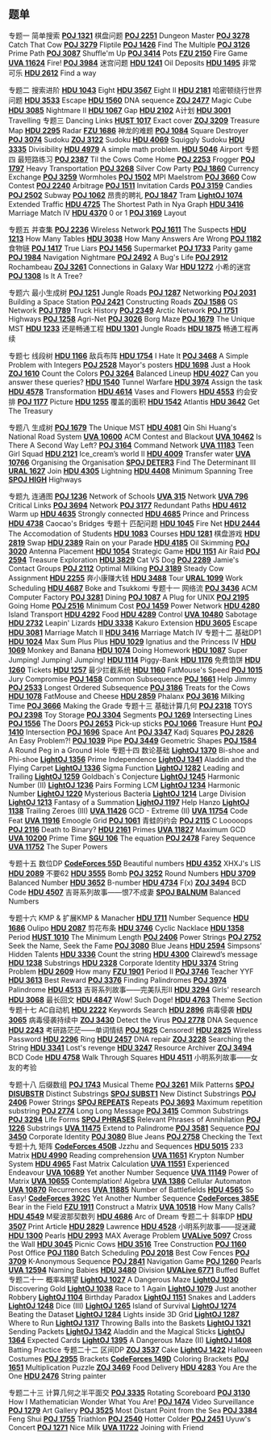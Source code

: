 ## 题单

专题一 简单搜索 
[**POJ 1321**](https://cn.vjudge.net/problem/POJ-1321) 棋盘问题
[**POJ 2251**](https://cn.vjudge.net/problem/POJ-2251) Dungeon Master
[**POJ 3278**](https://cn.vjudge.net/problem/POJ-3278) Catch That Cow
[**POJ 3279**](https://cn.vjudge.net/problem/POJ-3279) Fliptile
[**POJ 1426**](https://cn.vjudge.net/problem/POJ-1426) Find The Multiple
[**POJ 3126**](https://cn.vjudge.net/problem/POJ-3126) Prime Path
[**POJ 3087**](https://cn.vjudge.net/problem/POJ-3087) Shuffle'm Up
[**POJ 3414**](https://cn.vjudge.net/problem/POJ-3414) Pots
[**FZU 2150**](https://cn.vjudge.net/problem/FZU-2150) Fire Game
[**UVA 11624**](https://cn.vjudge.net/problem/UVA-11624) Fire!
[**POJ 3984**](https://cn.vjudge.net/problem/POJ-3984) 迷宫问题
[**HDU 1241**](https://cn.vjudge.net/problem/HDU-1241) Oil Deposits
[**HDU 1495**](https://cn.vjudge.net/problem/HDU-1495) 非常可乐
[**HDU 2612**](https://cn.vjudge.net/problem/HDU-2612) Find a way

专题二 搜索进阶 
[**HDU 1043**](https://cn.vjudge.net/problem/HDU-1043) Eight
[**HDU 3567**](https://cn.vjudge.net/problem/HDU-3567) Eight II
[**HDU 2181**](https://cn.vjudge.net/problem/HDU-2181) 哈密顿绕行世界问题
[**HDU 3533**](https://cn.vjudge.net/problem/HDU-3533) Escape
[**HDU 1560**](https://cn.vjudge.net/problem/HDU-1560) DNA sequence
[**ZOJ 2477**](https://cn.vjudge.net/problem/ZOJ-2477) Magic Cube
[**HDU 3085**](https://cn.vjudge.net/problem/HDU-3085) Nightmare Ⅱ
[**HDU 1067**](https://cn.vjudge.net/problem/HDU-1067) Gap
[**HDU 2102**](https://cn.vjudge.net/problem/HDU-2102) A计划
[**HDU 3001**](https://cn.vjudge.net/problem/HDU-3001) Travelling
专题三 Dancing Links 
[**HUST 1017**](https://cn.vjudge.net/problem/HUST-1017) Exact cover
[**ZOJ 3209**](https://cn.vjudge.net/problem/ZOJ-3209) Treasure Map
[**HDU 2295**](https://cn.vjudge.net/problem/HDU-2295) Radar
[**FZU 1686**](https://cn.vjudge.net/problem/FZU-1686) 神龙的难题
[**POJ 1084**](https://cn.vjudge.net/problem/POJ-1084) Square Destroyer
[**POJ 3074**](https://cn.vjudge.net/problem/POJ-3074) Sudoku
[**ZOJ 3122**](https://cn.vjudge.net/problem/ZOJ-3122) Sudoku
[**HDU 4069**](https://cn.vjudge.net/problem/HDU-4069) Squiggly Sudoku
[**HDU 3335**](https://cn.vjudge.net/problem/HDU-3335) Divisibility
[**HDU 4979**](https://cn.vjudge.net/problem/HDU-4979) A simple math problem.
[**HDU 5046**](https://cn.vjudge.net/problem/HDU-5046) Airport
专题四 最短路练习 
[**POJ 2387**](https://cn.vjudge.net/problem/POJ-2387) Til the Cows Come Home
[**POJ 2253**](https://cn.vjudge.net/problem/POJ-2253) Frogger
[**POJ 1797**](https://cn.vjudge.net/problem/POJ-1797) Heavy Transportation
[**POJ 3268**](https://cn.vjudge.net/problem/POJ-3268) Silver Cow Party
[**POJ 1860**](https://cn.vjudge.net/problem/POJ-1860) Currency Exchange
[**POJ 3259**](https://cn.vjudge.net/problem/POJ-3259) Wormholes
[**POJ 1502**](https://cn.vjudge.net/problem/POJ-1502) MPI Maelstrom
[**POJ 3660**](https://cn.vjudge.net/problem/POJ-3660) Cow Contest
[**POJ 2240**](https://cn.vjudge.net/problem/POJ-2240) Arbitrage
[**POJ 1511**](https://cn.vjudge.net/problem/POJ-1511) Invitation Cards
[**POJ 3159**](https://cn.vjudge.net/problem/POJ-3159) Candies
[**POJ 2502**](https://cn.vjudge.net/problem/POJ-2502) Subway
[**POJ 1062**](https://cn.vjudge.net/problem/POJ-1062) 昂贵的聘礼
[**POJ 1847**](https://cn.vjudge.net/problem/POJ-1847) Tram
[**LightOJ 1074**](https://cn.vjudge.net/problem/LightOJ-1074) Extended Traffic
[**HDU 4725**](https://cn.vjudge.net/problem/HDU-4725) The Shortest Path in Nya Graph
[**HDU 3416**](https://cn.vjudge.net/problem/HDU-3416) Marriage Match IV
[**HDU 4370**](https://cn.vjudge.net/problem/HDU-4370) 0 or 1
[**POJ 3169**](https://cn.vjudge.net/problem/POJ-3169) Layout

专题五 并查集 
[**POJ 2236**](https://cn.vjudge.net/problem/POJ-2236) Wireless Network
[**POJ 1611**](https://cn.vjudge.net/problem/POJ-1611) The Suspects
[**HDU 1213**](https://cn.vjudge.net/problem/HDU-1213) How Many Tables
[**HDU 3038**](https://cn.vjudge.net/problem/HDU-3038) How Many Answers Are Wrong
[**POJ 1182**](https://cn.vjudge.net/problem/POJ-1182) 食物链
[**POJ 1417**](https://cn.vjudge.net/problem/POJ-1417) True Liars
[**POJ 1456**](https://cn.vjudge.net/problem/POJ-1456) Supermarket
[**POJ 1733**](https://cn.vjudge.net/problem/POJ-1733) Parity game
[**POJ 1984**](https://cn.vjudge.net/problem/POJ-1984) Navigation Nightmare
[**POJ 2492**](https://cn.vjudge.net/problem/POJ-2492) A Bug's Life
[**POJ 2912**](https://cn.vjudge.net/problem/POJ-2912) Rochambeau
[**ZOJ 3261**](https://cn.vjudge.net/problem/ZOJ-3261) Connections in Galaxy War
[**HDU 1272**](https://cn.vjudge.net/problem/HDU-1272) 小希的迷宫
[**POJ 1308**](https://cn.vjudge.net/problem/POJ-1308) Is It A Tree?

专题六 最小生成树 
[**POJ 1251**](https://cn.vjudge.net/problem/POJ-1251) Jungle Roads
[**POJ 1287**](https://cn.vjudge.net/problem/POJ-1287) Networking
[**POJ 2031**](https://cn.vjudge.net/problem/POJ-2031) Building a Space Station
[**POJ 2421**](https://cn.vjudge.net/problem/POJ-2421) Constructing Roads
[**ZOJ 1586**](https://cn.vjudge.net/problem/ZOJ-1586) QS Network
[**POJ 1789**](https://cn.vjudge.net/problem/POJ-1789) Truck History
[**POJ 2349**](https://cn.vjudge.net/problem/POJ-2349) Arctic Network
[**POJ 1751**](https://cn.vjudge.net/problem/POJ-1751) Highways
[**POJ 1258**](https://cn.vjudge.net/problem/POJ-1258) Agri-Net
[**POJ 3026**](https://cn.vjudge.net/problem/POJ-3026) Borg Maze
[**POJ 1679**](https://cn.vjudge.net/problem/POJ-1679) The Unique MST
[**HDU 1233**](https://cn.vjudge.net/problem/HDU-1233) 还是畅通工程
[**HDU 1301**](https://cn.vjudge.net/problem/HDU-1301) Jungle Roads
[**HDU 1875**](https://cn.vjudge.net/problem/HDU-1875) 畅通工程再续

专题七 线段树 
[**HDU 1166**](https://cn.vjudge.net/problem/HDU-1166) 敌兵布阵
[**HDU 1754**](https://cn.vjudge.net/problem/HDU-1754) I Hate It
[**POJ 3468**](https://cn.vjudge.net/problem/POJ-3468) A Simple Problem with Integers
[**POJ 2528**](https://cn.vjudge.net/problem/POJ-2528) Mayor's posters
[**HDU 1698**](https://cn.vjudge.net/problem/HDU-1698) Just a Hook
[**ZOJ 1610**](https://cn.vjudge.net/problem/ZOJ-1610) Count the Colors
[**POJ 3264**](https://cn.vjudge.net/problem/POJ-3264) Balanced Lineup
[**HDU 4027**](https://cn.vjudge.net/problem/HDU-4027) Can you answer these queries?
[**HDU 1540**](https://cn.vjudge.net/problem/HDU-1540) Tunnel Warfare
[**HDU 3974**](https://cn.vjudge.net/problem/HDU-3974) Assign the task
[**HDU 4578**](https://cn.vjudge.net/problem/HDU-4578) Transformation
[**HDU 4614**](https://cn.vjudge.net/problem/HDU-4614) Vases and Flowers
[**HDU 4553**](https://cn.vjudge.net/problem/HDU-4553) 约会安排
[**POJ 1177**](https://cn.vjudge.net/problem/POJ-1177) Picture
[**HDU 1255**](https://cn.vjudge.net/problem/HDU-1255) 覆盖的面积
[**HDU 1542**](https://cn.vjudge.net/problem/HDU-1542) Atlantis
[**HDU 3642**](https://cn.vjudge.net/problem/HDU-3642) Get The Treasury

专题八 生成树
[**POJ 1679**](https://cn.vjudge.net/problem/POJ-1679) The Unique MST
[**HDU 4081**](https://cn.vjudge.net/problem/HDU-4081) Qin Shi Huang's National Road System
[**UVA 10600**](https://cn.vjudge.net/problem/UVA-10600) ACM Contest and Blackout
[**UVA 10462**](https://cn.vjudge.net/problem/UVA-10462) Is There A Second Way Left?
[**POJ 3164**](https://cn.vjudge.net/problem/POJ-3164) Command Network
[**UVA 11183**](https://cn.vjudge.net/problem/UVA-11183) Teen Girl Squad
[**HDU 2121**](https://cn.vjudge.net/problem/HDU-2121) Ice_cream’s world II
[**HDU 4009**](https://cn.vjudge.net/problem/HDU-4009) Transfer water
[**UVA 10766**](https://cn.vjudge.net/problem/UVA-10766) Organising the Organisation
[**SPOJ DETER3**](https://cn.vjudge.net/problem/SPOJ-DETER3) Find The Determinant III
[**URAL 1627**](https://cn.vjudge.net/problem/URAL-1627) Join
[**HDU 4305**](https://cn.vjudge.net/problem/HDU-4305) Lightning
[**HDU 4408**](https://cn.vjudge.net/problem/HDU-4408) Minimum Spanning Tree
[**SPOJ HIGH**](https://cn.vjudge.net/problem/SPOJ-HIGH) Highways

专题九 连通图 
[**POJ 1236**](https://cn.vjudge.net/problem/POJ-1236) Network of Schools
[**UVA 315**](https://cn.vjudge.net/problem/UVA-315) Network
[**UVA 796**](https://cn.vjudge.net/problem/UVA-796) Critical Links
[**POJ 3694**](https://cn.vjudge.net/problem/POJ-3694) Network
[**POJ 3177**](https://cn.vjudge.net/problem/POJ-3177) Redundant Paths
[**HDU 4612**](https://cn.vjudge.net/problem/HDU-4612) Warm up
[**HDU 4635**](https://cn.vjudge.net/problem/HDU-4635) Strongly connected
[**HDU 4685**](https://cn.vjudge.net/problem/HDU-4685) Prince and Princess
[**HDU 4738**](https://cn.vjudge.net/problem/HDU-4738) Caocao's Bridges
专题十 匹配问题 
[**HDU 1045**](https://cn.vjudge.net/problem/HDU-1045) Fire Net
[**HDU 2444**](https://cn.vjudge.net/problem/HDU-2444) The Accomodation of Students
[**HDU 1083**](https://cn.vjudge.net/problem/HDU-1083) Courses
[**HDU 1281**](https://cn.vjudge.net/problem/HDU-1281) 棋盘游戏
[**HDU 2819**](https://cn.vjudge.net/problem/HDU-2819) Swap
[**HDU 2389**](https://cn.vjudge.net/problem/HDU-2389) Rain on your Parade
[**HDU 4185**](https://cn.vjudge.net/problem/HDU-4185) Oil Skimming
[**POJ 3020**](https://cn.vjudge.net/problem/POJ-3020) Antenna Placement
[**HDU 1054**](https://cn.vjudge.net/problem/HDU-1054) Strategic Game
[**HDU 1151**](https://cn.vjudge.net/problem/HDU-1151) Air Raid
[**POJ 2594**](https://cn.vjudge.net/problem/POJ-2594) Treasure Exploration
[**HDU 3829**](https://cn.vjudge.net/problem/HDU-3829) Cat VS Dog
[**POJ 2289**](https://cn.vjudge.net/problem/POJ-2289) Jamie's Contact Groups
[**POJ 2112**](https://cn.vjudge.net/problem/POJ-2112) Optimal Milking
[**POJ 3189**](https://cn.vjudge.net/problem/POJ-3189) Steady Cow Assignment
[**HDU 2255**](https://cn.vjudge.net/problem/HDU-2255) 奔小康赚大钱
[**HDU 3488**](https://cn.vjudge.net/problem/HDU-3488) Tour
[**URAL 1099**](https://cn.vjudge.net/problem/URAL-1099) Work Scheduling
[**HDU 4687**](https://cn.vjudge.net/problem/HDU-4687) Boke and Tsukkomi
专题十一 网络流
[**POJ 3436**](https://cn.vjudge.net/problem/POJ-3436) ACM Computer Factory
[**POJ 3281**](https://cn.vjudge.net/problem/POJ-3281) Dining
[**POJ 1087**](https://cn.vjudge.net/problem/POJ-1087) A Plug for UNIX
[**POJ 2195**](https://cn.vjudge.net/problem/POJ-2195) Going Home
[**POJ 2516**](https://cn.vjudge.net/problem/POJ-2516) Minimum Cost
[**POJ 1459**](https://cn.vjudge.net/problem/POJ-1459) Power Network
[**HDU 4280**](https://cn.vjudge.net/problem/HDU-4280) Island Transport
[**HDU 4292**](https://cn.vjudge.net/problem/HDU-4292) Food
[**HDU 4289**](https://cn.vjudge.net/problem/HDU-4289) Control
[**UVA 10480**](https://cn.vjudge.net/problem/UVA-10480) Sabotage
[**HDU 2732**](https://cn.vjudge.net/problem/HDU-2732) Leapin' Lizards
[**HDU 3338**](https://cn.vjudge.net/problem/HDU-3338) Kakuro Extension
[**HDU 3605**](https://cn.vjudge.net/problem/HDU-3605) Escape
[**HDU 3081**](https://cn.vjudge.net/problem/HDU-3081) Marriage Match II
[**HDU 3416**](https://cn.vjudge.net/problem/HDU-3416) Marriage Match IV
专题十二 基础DP1
[**HDU 1024**](https://cn.vjudge.net/problem/HDU-1024) Max Sum Plus Plus
[**HDU 1029**](https://cn.vjudge.net/problem/HDU-1029) Ignatius and the Princess IV
[**HDU 1069**](https://cn.vjudge.net/problem/HDU-1069) Monkey and Banana
[**HDU 1074**](https://cn.vjudge.net/problem/HDU-1074) Doing Homework
[**HDU 1087**](https://cn.vjudge.net/problem/HDU-1087) Super Jumping! Jumping! Jumping!
[**HDU 1114**](https://cn.vjudge.net/problem/HDU-1114) Piggy-Bank
[**HDU 1176**](https://cn.vjudge.net/problem/HDU-1176) 免费馅饼
[**HDU 1260**](https://cn.vjudge.net/problem/HDU-1260) Tickets
[**HDU 1257**](https://cn.vjudge.net/problem/HDU-1257) 最少拦截系统
[**HDU 1160**](https://cn.vjudge.net/problem/HDU-1160) FatMouse's Speed
[**POJ 1015**](https://cn.vjudge.net/problem/POJ-1015) Jury Compromise
[**POJ 1458**](https://cn.vjudge.net/problem/POJ-1458) Common Subsequence
[**POJ 1661**](https://cn.vjudge.net/problem/POJ-1661) Help Jimmy
[**POJ 2533**](https://cn.vjudge.net/problem/POJ-2533) Longest Ordered Subsequence
[**POJ 3186**](https://cn.vjudge.net/problem/POJ-3186) Treats for the Cows
[**HDU 1078**](https://cn.vjudge.net/problem/HDU-1078) FatMouse and Cheese
[**HDU 2859**](https://cn.vjudge.net/problem/HDU-2859) Phalanx
[**POJ 3616**](https://cn.vjudge.net/problem/POJ-3616) Milking Time
[**POJ 3666**](https://cn.vjudge.net/problem/POJ-3666) Making the Grade
专题十三 基础计算几何
[**POJ 2318**](https://cn.vjudge.net/problem/POJ-2318) TOYS
[**POJ 2398**](https://cn.vjudge.net/problem/POJ-2398) Toy Storage
[**POJ 3304**](https://cn.vjudge.net/problem/POJ-3304) Segments
[**POJ 1269**](https://cn.vjudge.net/problem/POJ-1269) Intersecting Lines
[**POJ 1556**](https://cn.vjudge.net/problem/POJ-1556) The Doors
[**POJ 2653**](https://cn.vjudge.net/problem/POJ-2653) Pick-up sticks
[**POJ 1066**](https://cn.vjudge.net/problem/POJ-1066) Treasure Hunt
[**POJ 1410**](https://cn.vjudge.net/problem/POJ-1410) Intersection
[**POJ 1696**](https://cn.vjudge.net/problem/POJ-1696) Space Ant
[**POJ 3347**](https://cn.vjudge.net/problem/POJ-3347) Kadj Squares
[**POJ 2826**](https://cn.vjudge.net/problem/POJ-2826) An Easy Problem?!
[**POJ 1039**](https://cn.vjudge.net/problem/POJ-1039) Pipe
[**POJ 3449**](https://cn.vjudge.net/problem/POJ-3449) Geometric Shapes
[**POJ 1584**](https://cn.vjudge.net/problem/POJ-1584) A Round Peg in a Ground Hole
专题十四 数论基础
[**LightOJ 1370**](https://cn.vjudge.net/problem/LightOJ-1370) Bi-shoe and Phi-shoe
[**LightOJ 1356**](https://cn.vjudge.net/problem/LightOJ-1356) Prime Independence
[**LightOJ 1341**](https://cn.vjudge.net/problem/LightOJ-1341) Aladdin and the Flying Carpet
[**LightOJ 1336**](https://cn.vjudge.net/problem/LightOJ-1336) Sigma Function
[**LightOJ 1282**](https://cn.vjudge.net/problem/LightOJ-1282) Leading and Trailing
[**LightOJ 1259**](https://cn.vjudge.net/problem/LightOJ-1259) Goldbach`s Conjecture
[**LightOJ 1245**](https://cn.vjudge.net/problem/LightOJ-1245) Harmonic Number (II)
[**LightOJ 1236**](https://cn.vjudge.net/problem/LightOJ-1236) Pairs Forming LCM
[**LightOJ 1234**](https://cn.vjudge.net/problem/LightOJ-1234) Harmonic Number
[**LightOJ 1220**](https://cn.vjudge.net/problem/LightOJ-1220) Mysterious Bacteria
[**LightOJ 1214**](https://cn.vjudge.net/problem/LightOJ-1214) Large Division
[**LightOJ 1213**](https://cn.vjudge.net/problem/LightOJ-1213) Fantasy of a Summation
[**LightOJ 1197**](https://cn.vjudge.net/problem/LightOJ-1197) Help Hanzo
[**LightOJ 1138**](https://cn.vjudge.net/problem/LightOJ-1138) Trailing Zeroes (III)
[**UVA 11426**](https://cn.vjudge.net/problem/UVA-11426) GCD - Extreme (II)
[**UVA 11754**](https://cn.vjudge.net/problem/UVA-11754) Code Feat
[**UVA 11916**](https://cn.vjudge.net/problem/UVA-11916) Emoogle Grid
[**POJ 1061**](https://cn.vjudge.net/problem/POJ-1061) 青蛙的约会
[**POJ 2115**](https://cn.vjudge.net/problem/POJ-2115) C Looooops
[**POJ 2116**](https://cn.vjudge.net/problem/POJ-2116) Death to Binary?
[**HDU 2161**](https://cn.vjudge.net/problem/HDU-2161) Primes
[**UVA 11827**](https://cn.vjudge.net/problem/UVA-11827) Maximum GCD
[**UVA 10200**](https://cn.vjudge.net/problem/UVA-10200) Prime Time
[**SGU 106**](https://cn.vjudge.net/problem/SGU-106) The equation
[**POJ 2478**](https://cn.vjudge.net/problem/POJ-2478) Farey Sequence
[**UVA 11752**](https://cn.vjudge.net/problem/UVA-11752) The Super Powers

专题十五 数位DP
[**CodeForces 55D**](https://cn.vjudge.net/problem/CodeForces-55D) Beautiful numbers
[**HDU 4352**](https://cn.vjudge.net/problem/HDU-4352) XHXJ's LIS
[**HDU 2089**](https://cn.vjudge.net/problem/HDU-2089) 不要62
[**HDU 3555**](https://cn.vjudge.net/problem/HDU-3555) Bomb
[**POJ 3252**](https://cn.vjudge.net/problem/POJ-3252) Round Numbers
[**HDU 3709**](https://cn.vjudge.net/problem/HDU-3709) Balanced Number
[**HDU 3652**](https://cn.vjudge.net/problem/HDU-3652) B-number
[**HDU 4734**](https://cn.vjudge.net/problem/HDU-4734) F(x)
[**ZOJ 3494**](https://cn.vjudge.net/problem/ZOJ-3494) BCD Code
[**HDU 4507**](https://cn.vjudge.net/problem/HDU-4507) 吉哥系列故事――恨7不成妻
[**SPOJ BALNUM**](https://cn.vjudge.net/problem/SPOJ-BALNUM) Balanced Numbers

专题十六 KMP & 扩展KMP & Manacher
[**HDU 1711**](https://cn.vjudge.net/problem/HDU-1711) Number Sequence
[**HDU 1686**](https://cn.vjudge.net/problem/HDU-1686) Oulipo
[**HDU 2087**](https://cn.vjudge.net/problem/HDU-2087) 剪花布条
[**HDU 3746**](https://cn.vjudge.net/problem/HDU-3746) Cyclic Nacklace
[**HDU 1358**](https://cn.vjudge.net/problem/HDU-1358) Period
[**HUST 1010**](https://cn.vjudge.net/problem/HUST-1010) The Minimum Length
[**POJ 2406**](https://cn.vjudge.net/problem/POJ-2406) Power Strings
[**POJ 2752**](https://cn.vjudge.net/problem/POJ-2752) Seek the Name, Seek the Fame
[**POJ 3080**](https://cn.vjudge.net/problem/POJ-3080) Blue Jeans
[**HDU 2594**](https://cn.vjudge.net/problem/HDU-2594) Simpsons’ Hidden Talents
[**HDU 3336**](https://cn.vjudge.net/problem/HDU-3336) Count the string
[**HDU 4300**](https://cn.vjudge.net/problem/HDU-4300) Clairewd’s message
[**HDU 1238**](https://cn.vjudge.net/problem/HDU-1238) Substrings
[**HDU 2328**](https://cn.vjudge.net/problem/HDU-2328) Corporate Identity
[**HDU 3374**](https://cn.vjudge.net/problem/HDU-3374) String Problem
[**HDU 2609**](https://cn.vjudge.net/problem/HDU-2609) How many
[**FZU 1901**](https://cn.vjudge.net/problem/FZU-1901) Period II
[**POJ 3746**](https://cn.vjudge.net/problem/POJ-3746) Teacher YYF
[**HDU 3613**](https://cn.vjudge.net/problem/HDU-3613) Best Reward
[**POJ 3376**](https://cn.vjudge.net/problem/POJ-3376) Finding Palindromes
[**POJ 3974**](https://cn.vjudge.net/problem/POJ-3974) Palindrome
[**HDU 4513**](https://cn.vjudge.net/problem/HDU-4513) 吉哥系列故事――完美队形II
[**HDU 3294**](https://cn.vjudge.net/problem/HDU-3294) Girls' research
[**HDU 3068**](https://cn.vjudge.net/problem/HDU-3068) 最长回文
[**HDU 4847**](https://cn.vjudge.net/problem/HDU-4847) Wow! Such Doge!
[**HDU 4763**](https://cn.vjudge.net/problem/HDU-4763) Theme Section
专题十七 AC自动机
[**HDU 2222**](https://cn.vjudge.net/problem/HDU-2222) Keywords Search
[**HDU 2896**](https://cn.vjudge.net/problem/HDU-2896) 病毒侵袭
[**HDU 3065**](https://cn.vjudge.net/problem/HDU-3065) 病毒侵袭持续中
[**ZOJ 3430**](https://cn.vjudge.net/problem/ZOJ-3430) Detect the Virus
[**POJ 2778**](https://cn.vjudge.net/problem/POJ-2778) DNA Sequence
[**HDU 2243**](https://cn.vjudge.net/problem/HDU-2243) 考研路茫茫――单词情结
[**POJ 1625**](https://cn.vjudge.net/problem/POJ-1625) Censored!
[**HDU 2825**](https://cn.vjudge.net/problem/HDU-2825) Wireless Password
[**HDU 2296**](https://cn.vjudge.net/problem/HDU-2296) Ring
[**HDU 2457**](https://cn.vjudge.net/problem/HDU-2457) DNA repair
[**ZOJ 3228**](https://cn.vjudge.net/problem/ZOJ-3228) Searching the String
[**HDU 3341**](https://cn.vjudge.net/problem/HDU-3341) Lost's revenge
[**HDU 3247**](https://cn.vjudge.net/problem/HDU-3247) Resource Archiver
[**ZOJ 3494**](https://cn.vjudge.net/problem/ZOJ-3494) BCD Code
[**HDU 4758**](https://cn.vjudge.net/problem/HDU-4758) Walk Through Squares
[**HDU 4511**](https://cn.vjudge.net/problem/HDU-4511) 小明系列故事――女友的考验

专题十八 后缀数组
[**POJ 1743**](https://cn.vjudge.net/problem/POJ-1743) Musical Theme
[**POJ 3261**](https://cn.vjudge.net/problem/POJ-3261) Milk Patterns
[**SPOJ DISUBSTR**](https://cn.vjudge.net/problem/SPOJ-DISUBSTR) Distinct Substrings
[**SPOJ SUBST1**](https://cn.vjudge.net/problem/SPOJ-SUBST1) New Distinct Substrings
[**POJ 2406**](https://cn.vjudge.net/problem/POJ-2406) Power Strings
[**SPOJ REPEATS**](https://cn.vjudge.net/problem/SPOJ-REPEATS) Repeats
[**POJ 3693**](https://cn.vjudge.net/problem/POJ-3693) Maximum repetition substring
[**POJ 2774**](https://cn.vjudge.net/problem/POJ-2774) Long Long Message
[**POJ 3415**](https://cn.vjudge.net/problem/POJ-3415) Common Substrings
[**POJ 3294**](https://cn.vjudge.net/problem/POJ-3294) Life Forms
[**SPOJ PHRASES**](https://cn.vjudge.net/problem/SPOJ-PHRASES) Relevant Phrases of Annihilation
[**POJ 1226**](https://cn.vjudge.net/problem/POJ-1226) Substrings
[**UVA 11475**](https://cn.vjudge.net/problem/UVA-11475) Extend to Palindrome
[**POJ 3581**](https://cn.vjudge.net/problem/POJ-3581) Sequence
[**POJ 3450**](https://cn.vjudge.net/problem/POJ-3450) Corporate Identity
[**POJ 3080**](https://cn.vjudge.net/problem/POJ-3080) Blue Jeans
[**POJ 2758**](https://cn.vjudge.net/problem/POJ-2758) Checking the Text
专题十九 矩阵
[**CodeForces 450B**](https://cn.vjudge.net/problem/CodeForces-450B) Jzzhu and Sequences
[**HDU 5015**](https://cn.vjudge.net/problem/HDU-5015) 233 Matrix
[**HDU 4990**](https://cn.vjudge.net/problem/HDU-4990) Reading comprehension
[**UVA 11651**](https://cn.vjudge.net/problem/UVA-11651) Krypton Number System
[**HDU 4965**](https://cn.vjudge.net/problem/HDU-4965) Fast Matrix Calculation
[**UVA 11551**](https://cn.vjudge.net/problem/UVA-11551) Experienced Endeavour
[**UVA 10689**](https://cn.vjudge.net/problem/UVA-10689) Yet another Number Sequence
[**UVA 11149**](https://cn.vjudge.net/problem/UVA-11149) Power of Matrix
[**UVA 10655**](https://cn.vjudge.net/problem/UVA-10655) Contemplation! Algebra
[**UVA 1386**](https://cn.vjudge.net/problem/UVA-1386) Cellular Automaton
[**UVA 10870**](https://cn.vjudge.net/problem/UVA-10870) Recurrences
[**UVA 11885**](https://cn.vjudge.net/problem/UVA-11885) Number of Battlefields
[**HDU 4565**](https://cn.vjudge.net/problem/HDU-4565) So Easy!
[**CodeForces 392C**](https://cn.vjudge.net/problem/CodeForces-392C) Yet Another Number Sequence
[**CodeForces 385E**](https://cn.vjudge.net/problem/CodeForces-385E) Bear in the Field
[**FZU 1911**](https://cn.vjudge.net/problem/FZU-1911) Construct a Matrix
[**UVA 10518**](https://cn.vjudge.net/problem/UVA-10518) How Many Calls?
[**HDU 4549**](https://cn.vjudge.net/problem/HDU-4549) M斐波那契数列
[**HDU 4686**](https://cn.vjudge.net/problem/HDU-4686) Arc of Dream
专题二十 斜率DP
[**HDU 3507**](https://cn.vjudge.net/problem/HDU-3507) Print Article
[**HDU 2829**](https://cn.vjudge.net/problem/HDU-2829) Lawrence
[**HDU 4528**](https://cn.vjudge.net/problem/HDU-4528) 小明系列故事――捉迷藏
[**HDU 1300**](https://cn.vjudge.net/problem/HDU-1300) Pearls
[**HDU 2993**](https://cn.vjudge.net/problem/HDU-2993) MAX Average Problem
[**UVALive 5097**](https://cn.vjudge.net/problem/UVALive-5097) Cross the Wall
[**HDU 3045**](https://cn.vjudge.net/problem/HDU-3045) Picnic Cows
[**HDU 3516**](https://cn.vjudge.net/problem/HDU-3516) Tree Construction
[**POJ 1160**](https://cn.vjudge.net/problem/POJ-1160) Post Office
[**POJ 1180**](https://cn.vjudge.net/problem/POJ-1180) Batch Scheduling
[**POJ 2018**](https://cn.vjudge.net/problem/POJ-2018) Best Cow Fences
[**POJ 3709**](https://cn.vjudge.net/problem/POJ-3709) K-Anonymous Sequence
[**POJ 2841**](https://cn.vjudge.net/problem/POJ-2841) Navigation Game
[**POJ 1260**](https://cn.vjudge.net/problem/POJ-1260) Pearls
[**UVA 12594**](https://cn.vjudge.net/problem/UVA-12594) Naming Babies
[**HDU 3480**](https://cn.vjudge.net/problem/HDU-3480) Division
[**UVALive 6771**](https://cn.vjudge.net/problem/UVALive-6771) Buffed Buffet
专题二十一 概率&期望
[**LightOJ 1027**](https://cn.vjudge.net/problem/LightOJ-1027) A Dangerous Maze
[**LightOJ 1030**](https://cn.vjudge.net/problem/LightOJ-1030) Discovering Gold
[**LightOJ 1038**](https://cn.vjudge.net/problem/LightOJ-1038) Race to 1 Again
[**LightOJ 1079**](https://cn.vjudge.net/problem/LightOJ-1079) Just another Robbery
[**LightOJ 1104**](https://cn.vjudge.net/problem/LightOJ-1104) Birthday Paradox
[**LightOJ 1151**](https://cn.vjudge.net/problem/LightOJ-1151) Snakes and Ladders
[**LightOJ 1248**](https://cn.vjudge.net/problem/LightOJ-1248) Dice (III)
[**LightOJ 1265**](https://cn.vjudge.net/problem/LightOJ-1265) Island of Survival
[**LightOJ 1274**](https://cn.vjudge.net/problem/LightOJ-1274) Beating the Dataset
[**LightOJ 1284**](https://cn.vjudge.net/problem/LightOJ-1284) Lights inside 3D Grid
[**LightOJ 1287**](https://cn.vjudge.net/problem/LightOJ-1287) Where to Run
[**LightOJ 1317**](https://cn.vjudge.net/problem/LightOJ-1317) Throwing Balls into the Baskets
[**LightOJ 1321**](https://cn.vjudge.net/problem/LightOJ-1321) Sending Packets
[**LightOJ 1342**](https://cn.vjudge.net/problem/LightOJ-1342) Aladdin and the Magical Sticks
[**LightOJ 1364**](https://cn.vjudge.net/problem/LightOJ-1364) Expected Cards
[**LightOJ 1395**](https://cn.vjudge.net/problem/LightOJ-1395) A Dangerous Maze (II)
[**LightOJ 1408**](https://cn.vjudge.net/problem/LightOJ-1408) Batting Practice
专题二十二 区间DP 
[**ZOJ 3537**](https://cn.vjudge.net/problem/ZOJ-3537) Cake
[**LightOJ 1422**](https://cn.vjudge.net/problem/LightOJ-1422) Halloween Costumes
[**POJ 2955**](https://cn.vjudge.net/problem/POJ-2955) Brackets
[**CodeForces 149D**](https://cn.vjudge.net/problem/CodeForces-149D) Coloring Brackets
[**POJ 1651**](https://cn.vjudge.net/problem/POJ-1651) Multiplication Puzzle
[**ZOJ 3469**](https://cn.vjudge.net/problem/ZOJ-3469) Food Delivery
[**HDU 4283**](https://cn.vjudge.net/problem/HDU-4283) You Are the One
[**HDU 2476**](https://cn.vjudge.net/problem/HDU-2476) String painter

专题二十三 计算几何之半平面交 
[**POJ 3335**](https://cn.vjudge.net/problem/POJ-3335) Rotating Scoreboard
[**POJ 3130**](https://cn.vjudge.net/problem/POJ-3130) How I Mathematician Wonder What You Are!
[**POJ 1474**](https://cn.vjudge.net/problem/POJ-1474) Video Surveillance
[**POJ 1279**](https://cn.vjudge.net/problem/POJ-1279) Art Gallery
[**POJ 3525**](https://cn.vjudge.net/problem/POJ-3525) Most Distant Point from the Sea
[**POJ 3384**](https://cn.vjudge.net/problem/POJ-3384) Feng Shui
[**POJ 1755**](https://cn.vjudge.net/problem/POJ-1755) Triathlon
[**POJ 2540**](https://cn.vjudge.net/problem/POJ-2540) Hotter Colder
[**POJ 2451**](https://cn.vjudge.net/problem/POJ-2451) Uyuw's Concert
[**POJ 1271**](https://cn.vjudge.net/problem/POJ-1271) Nice Milk
[**UVA 11722**](https://cn.vjudge.net/problem/UVA-11722) Joining with Friend